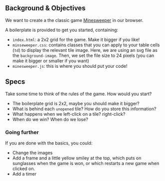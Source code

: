 ## Background & Objectives

We want to create a the classic game [Minesweeper](https://www.google.com/search?tbm=isch&q=minesweeper+windows) in our browser.

A boilerplate is provided to get you started, containing:

- `index.html`: a 2x2 grid for the game. Make it bigger if you like!
- `minseweeper.css`: contains classes that you can apply to your table cells (`td`) to display the relevant tile image. Here, we are using an svg file as the `background-image`. Then, we set the file size to 24 pixels (you can make it bigger or smaller if you want)
- `minesweeper.js`: this is where you should put your code!

## Specs

Take some time to think of the rules of the game. How would you start?

- The boilerplate grid is 2x2, maybe you should make it bigger?
- What is behind each `unopened` tile? How do you store this information?
- What happens when we left-click on a tile? right-click?
- When do we win? When do we lose?

### Going further

If you are done with the basics, you could:

- Change the images
- Add a frame and a little yellow smiley at the top, which puts on sunglasses
  when the game is won, or which restarts a new game when clicked on.
- Add a timer

